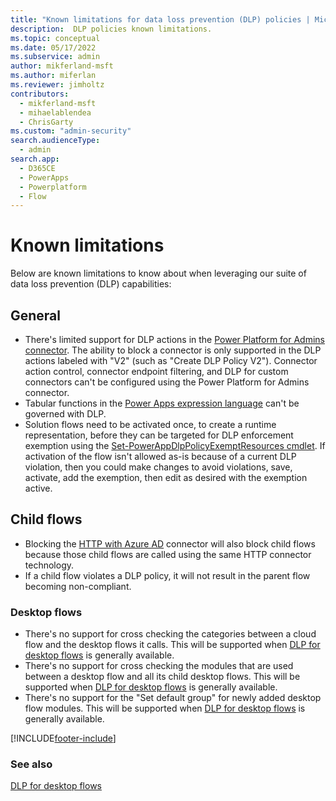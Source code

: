 ```yaml
---
title: "Known limitations for data loss prevention (DLP) policies | MicrosoftDocs"
description:  DLP policies known limitations.
ms.topic: conceptual
ms.date: 05/17/2022
ms.subservice: admin
author: mikferland-msft
ms.author: miferlan
ms.reviewer: jimholtz
contributors:
  - mikferland-msft
  - mihaelablendea
  - ChrisGarty
ms.custom: "admin-security"
search.audienceType: 
  - admin
search.app:
  - D365CE
  - PowerApps
  - Powerplatform
  - Flow
---
```


# Known limitations
Below are known limitations to know about when leveraging our suite of data loss prevention (DLP) capabilities:

## General
- There's limited support for DLP actions in the [Power Platform for Admins connector](/connectors/powerplatformforadmins/). The ability to block a connector is only supported in the DLP actions labeled with "V2" (such as "Create DLP Policy V2"). Connector action control, connector endpoint filtering, and DLP for custom connectors can't be configured using the Power Platform for Admins connector.
- Tabular functions in the [Power Apps expression language](/powerapps/maker/canvas-apps/formula-reference) can't be governed with DLP.
- Solution flows need to be activated once, to create a runtime representation, before they can be targeted for DLP enforcement exemption using the [Set-PowerAppDlpPolicyExemptResources cmdlet](/powershell/module/microsoft.powerapps.administration.powershell/set-powerappdlppolicyexemptresources). If activation of the flow isn't allowed as-is because of a current DLP violation, then you could make changes to avoid violations, save, activate, add the exemption, then edit as desired with the exemption active.

## Child flows
- Blocking the [HTTP with Azure AD](/connectors/webcontents/) connector will also block child flows because those child flows are called using the same HTTP connector technology.
- If a child flow violates a DLP policy, it will not result in the parent flow becoming non-compliant.

### Desktop flows
- There's no support for cross checking the categories between a cloud flow and the desktop flows it calls. This will be supported when [DLP for desktop flows](/power-automate/prevent-data-loss#data-loss-prevention-dlp-for-desktop-flows-preview) is generally available.
- There's no support for cross checking the modules that are used between a desktop flow and all its child desktop flows. This will be supported when [DLP for desktop flows](/power-automate/prevent-data-loss#data-loss-prevention-dlp-for-desktop-flows-preview) is generally available.
- There's no support for the "Set default group" for newly added desktop flow modules. This will be supported when [DLP for desktop flows](/power-automate/prevent-data-loss#data-loss-prevention-dlp-for-desktop-flows-preview) is generally available.


[!INCLUDE[footer-include](../includes/footer-banner.md)]

### See also
[DLP for desktop flows](/power-automate/prevent-data-loss#data-loss-prevention-dlp-for-desktop-flows-preview)
